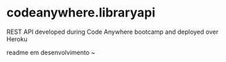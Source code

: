 # codeanywhere.libraryapi
REST API developed during Code Anywhere bootcamp and deployed over Heroku


readme em desenvolvimento ~
